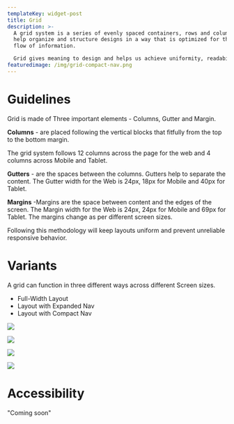 ```yaml
---
templateKey: widget-post
title: Grid
description: >-
  A grid system is a series of evenly spaced containers, rows and columns that
  help organize and structure designs in a way that is optimized for the visual
  flow of information.

  Grid gives meaning to design and helps us achieve uniformity, readability and visual consistency.
featuredimage: /img/grid-compact-nav.png
---
```

# **G﻿uidelines**

Grid is made of Three important elements - Columns, Gutter and Margin.

**Columns** - are placed following the vertical blocks that fitfully from the top to the bottom margin.

The grid system follows 12 columns across the page for the web and 4 columns across Mobile and Tablet.

**Gutters** - are the spaces between the columns. Gutters help to separate the content. The Gutter width for the Web is 24px, 18px for Mobile and 40px for Tablet.


**Margins** -Margins are the space between content and the edges of the screen. The Margin width for the Web is 24px, 24px for Mobile and 69px for Tablet. The margins change as per different screen sizes.

Following this methodology will keep layouts uniform and prevent unreliable responsive behavior.

# **Variants**

A grid can function in three different ways across different Screen sizes.

* Full-Width Layout
* Layout with Expanded Nav
* Layout with Compact Nav

![](/img/grid-compact-nav.png)

![](/img/grid-expanded-nav.png)

![](/img/grid-full-layout.png)

![](/img/grid-mobile-and-tablet.png)

# **A﻿ccessibility**

"Coming soon"